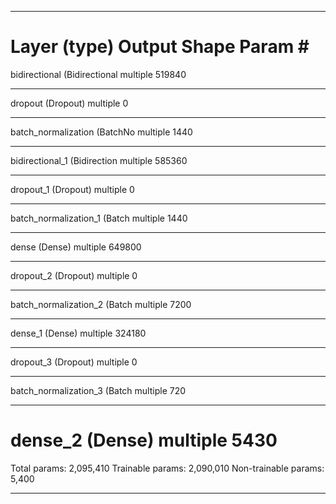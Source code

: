 _________________________________________________________________
Layer (type)                 Output Shape              Param #   
=================================================================
bidirectional (Bidirectional multiple                  519840    
_________________________________________________________________
dropout (Dropout)            multiple                  0         
_________________________________________________________________
batch_normalization (BatchNo multiple                  1440      
_________________________________________________________________
bidirectional_1 (Bidirection multiple                  585360    
_________________________________________________________________
dropout_1 (Dropout)          multiple                  0         
_________________________________________________________________
batch_normalization_1 (Batch multiple                  1440      
_________________________________________________________________
dense (Dense)                multiple                  649800    
_________________________________________________________________
dropout_2 (Dropout)          multiple                  0         
_________________________________________________________________
batch_normalization_2 (Batch multiple                  7200      
_________________________________________________________________
dense_1 (Dense)              multiple                  324180    
_________________________________________________________________
dropout_3 (Dropout)          multiple                  0         
_________________________________________________________________
batch_normalization_3 (Batch multiple                  720       
_________________________________________________________________
dense_2 (Dense)              multiple                  5430      
=================================================================
Total params: 2,095,410
Trainable params: 2,090,010
Non-trainable params: 5,400
_________________________________________________________________